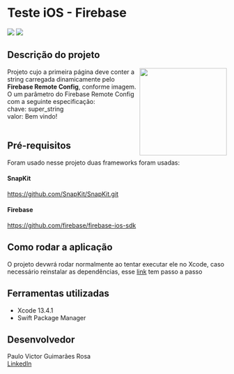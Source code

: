 <h1>Teste iOS - Firebase </h1> 
<p align="left">

   <img src="http://img.shields.io/static/v1?label=STATUS&message=CONCLUIDO&color=GREEN&style=for-the-badge"/>
    <img src="http://img.shields.io/static/v1?label=xcode&message=13.4.1&color=blue&style=for-the-badge"/>
</p>


## Descrição do projeto 
  <img src="https://user-images.githubusercontent.com/35931595/172967166-96bada9b-db76-47ec-ac8a-ee6f0c3455c3.png" width="200" align="right" />

Projeto cujo a primeira página deve conter a string carregada dinamicamente pelo **Firebase Remote Config**, conforme imagem. <br/>
O um parâmetro do Firebase Remote Config com a seguinte especificação: <br/>
chave: super_string <br/>
valor: Bem vindo!
<br/>
<br/>

## Pré-requisitos 
Foram usado nesse projeto duas frameworks foram usadas: 
#### SnapKit
https://github.com/SnapKit/SnapKit.git
#### Firebase
https://github.com/firebase/firebase-ios-sdk

## Como rodar a aplicação
O projeto devwrá rodar normalmente ao tentar executar ele no Xcode, caso necessário reinstalar as dependências, esse [link](https://developer.apple.com/documentation/xcode/adding-package-dependencies-to-your-app) tem passo a passo
## Ferramentas utilizadas
- Xcode 13.4.1 
- Swift Package Manager

## Desenvolvedor
Paulo Victor Guimarães Rosa
<br/>
[LinkedIn](https://www.linkedin.com/in/paulovgr/)
